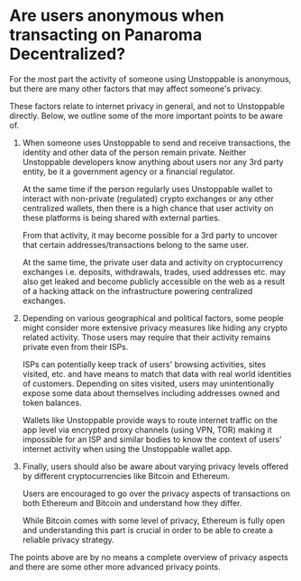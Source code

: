 # Are users anonymous when transacting on Panaroma Decentralized?

For the most part the activity of someone using Unstoppable is anonymous, but there are many other factors that may affect someone's privacy.

These factors relate to internet privacy in general, and not to Unstoppable directly. Below, we outline some of the more important points to be aware of.

1. When someone uses Unstoppable to send and receive transactions, the identity and other data of the person remain private. Neither Unstoppable developers know anything about users nor any 3rd party entity, be it a government agency or a financial regulator.

   At the same time if the person regularly uses Unstoppable wallet to interact with non-private (regulated) crypto exchanges or any other centralized wallets, then there is a high chance that user activity on these platforms is being shared with external parties.

   From that activity, it may become possible for a 3rd party to uncover that certain addresses/transactions belong to the same user.

   At the same time, the private user data and activity on cryptocurrency exchanges i.e. deposits, withdrawals, trades, used addresses etc. may also get leaked and become publicly accessible on the web as a result of a hacking attack on the infrastructure powering centralized exchanges.

2. Depending on various geographical and political factors, some people might consider more extensive privacy measures like hiding any crypto related activity. Those users may require that their activity remains private even from their ISPs.

   ISPs can potentially keep track of users' browsing activities, sites visited, etc. and have means to match that data with real world identities of customers. Depending on sites visited, users may unintentionally expose some data about themselves including addresses owned and token balances.

   Wallets like Unstoppable provide ways to route internet traffic on the app level via encrypted proxy channels (using VPN, TOR) making it impossible for an ISP and similar bodies to know the context of users' internet activity when using the Unstoppable wallet app.

3. Finally, users should also be aware about varying privacy levels offered by different cryptocurrencies like Bitcoin and Ethereum.

   Users are encouraged to go over the privacy aspects of transactions on both Ethereum and Bitcoin and understand how they differ.

   While Bitcoin comes with some level of privacy, Ethereum is fully open and understanding this part is crucial in order to be able to create a reliable privacy strategy.

The points above are by no means a complete overview of privacy aspects and there are some other more advanced privacy points.
